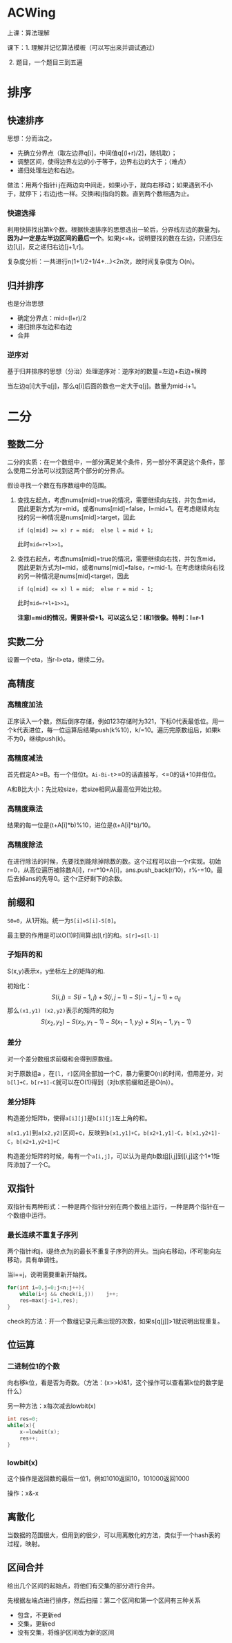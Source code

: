# ACWing

上课：算法理解

课下：1. 理解并记忆算法模板（可以写出来并调试通过）

​			2. 题目，一个题目三到五遍

# 排序

## 快速排序

思想：分而治之。

- 先确立分界点（取左边界q[i]，中间值q[(l+r)/2]，随机取）；
- 调整区间，使得边界左边的小于等于，边界右边的大于；（难点）
- 递归处理左边和右边。

做法：用两个指针i j在两边向中间走，如果i小于，就向右移动；如果遇到不小于，就停下；右边j也一样。交换i和j指向的数。直到两个数相遇为止。

### 快速选择

利用快排找出第k个数。根据快速排序的思想选出一轮后，分界线左边的数量为j，**因为J一定是左半边区间的最后一个**。如果j<=k，说明要找的数在左边，只递归左边[l,j]，反之递归右边[j+1,r]。

复杂度分析：一共进行n(1+1/2+1/4+...)<2n次，故时间复杂度为 O(n)。

## 归并排序

也是分治思想

- 确定分界点：mid=(l+r)/2
- 递归排序左边和右边
- 合并

### 逆序对

基于归并排序的思想（分治）处理逆序对：逆序对的数量=左边+右边+横跨

当左边q[i]大于q[j]，那么q[i]后面的数也一定大于q[j]。数量为mid-i+1。

# 二分

## 整数二分

二分的实质：在一个数组中，一部分满足某个条件，另一部分不满足这个条件，那么使用二分法可以找到这两个部分的分界点。

假设寻找一个数在有序数组中的范围。

1. 查找左起点，考虑nums[mid]=true的情况，需要继续向左找，并包含mid，因此更新方式为r=mid，或者nums[mid]=false，l=mid+1。在考虑继续向左找的另一种情况是nums[mid]>target，因此

   `if (q[mid] >= x) r = mid;  else l = mid + 1;`

   此时`mid=r+l>>1`。

2. 查找右起点，考虑nums[mid]=true的情况，需要继续向右找，并包含mid，因此更新方式为l=mid，或者nums[mid]=false，r=mid-1。在考虑继续向右找的另一种情况是nums[mid]<target，因此

   `if (q[mid] <= x) l = mid;  else r = mid - 1;`

   此时`mid=r+l+1>>1`。

   **注意l=mid的情况，需要补偿+1。可以这么记：l和1很像。特判：l=r-1**

## 实数二分

设置一个eta，当r-l>eta，继续二分。

## 高精度

### 高精度加法

正序读入一个数，然后倒序存储，例如123存储时为321，下标0代表最低位。用一个k代表进位，每一位运算后结果push(k%10)，k/=10。遍历完原数组后，如果k不为0，继续push(k)。

### 高精度减法

首先假定A>=B。有一个借位t。`Ai-Bi-t`>=0的话直接写，<=0的话+10并借位。

A和B比大小：先比较size，若size相同从最高位开始比较。

### 高精度乘法

结果的每一位是(t+A[i]\*b)%10，进位是(t+A[i]\*b)/10。

### 高精度除法

在进行除法的时候，先要找到能除掉除数的数。这个过程可以由一个r实现。初始r=0，从高位遍历被除数A[i]，r=r*10+A[i]，ans.push_back(r/10)，r%-=10。最后去掉ans的先导0。这个r正好剩下的余数。

## 前缀和

`S0=0`，从1开始。统一为`S[i]=S[i]-S[0]`。

最主要的作用是可以O(1)时间算出[l,r]的和。`s[r]=s[l-1]`

### 子矩阵的和

S(x,y)表示x，y坐标左上的矩阵的和.

初始化：
$$
S(i,j)=S(i-1,j)+S(i,j-1)-S(i-1,j-1)+a_{ij}
$$
那么`(x1,y1) (x2,y2)`表示的矩阵的和为
$$
S(x_2,y_2)-S(x_2,y_1-1)-S(x_1-1,y_2)+S(x_1-1,y_1-1)
$$

### 差分

对一个差分数组求前缀和会得到原数组。

对于原数组a ，在`[l, r]`区间全部加一个C，暴力需要O(n)的时间，但用差分，对`b[l]+C，b[r+1]-C`就可以在O(1)得到（对b求前缀和还是O(n)）。

### 差分矩阵

构造差分矩阵b，使得`a[i][j]`是`b[i][j]`左上角的和。

`a[x1,y1]`到`a[x2,y2]`区间+c，反映到`b[x1,y1]+C`，`b[x2+1,y1]-C`，`b[x1,y2+1]-C`，`b[x2+1,y2+1]+C`

构造差分矩阵的时候，每有一个`a[i,j]`，可以认为是向b数组[i,j]到[i,j]这个1*1矩阵添加了一个C。

## 双指针

双指针有两种形式：一种是两个指针分别在两个数组上运行，一种是两个指针在一个数组中运行。

### 最长连续不重复子序列

两个指针i和j，i是终点为j的最长不重复子序列的开头。当j向右移动，i不可能向左移动，具有单调性。

当i==j，说明需要重新开始找。

```C++
for(int i=0,j=0;j<n;j++){
    while(i<j && check(i,j))	j++;
    res=max(j-i+1,res);
}
```

check的方法：开一个数组记录元素出现的次数，如果s[q[j]]>1就说明出现重复。

## 位运算

### 二进制位1的个数

向右移k位，看是否为奇数。（方法：(x>>k)&1，这个操作可以查看第k位的数字是什么）

另一种方法：x每次减去lowbit(x)

```C++
int res=0;
while(x){
    x-=lowbit(x);
    res++;
}
```

### lowbit(x)

这个操作是返回数的最后一位1，例如1010返回10，101000返回1000

操作：x&-x

## 离散化

当数据的范围很大，但用到的很少，可以用离散化的方法，类似于一个hash表的过程，映射。

## 区间合并

给出几个区间的起始点，将他们有交集的部分进行合并。

先根据左端点进行排序，然后扫描：第二个区间和第一个区间有三种关系

- 包含，不更新ed
- 交集，更新ed
- 没有交集，将维护区间改为新的区间
